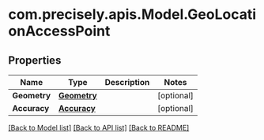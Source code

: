 # com.precisely.apis.Model.GeoLocationAccessPoint
## Properties

Name | Type | Description | Notes
------------ | ------------- | ------------- | -------------
**Geometry** | [**Geometry**](Geometry.md) |  | [optional] 
**Accuracy** | [**Accuracy**](Accuracy.md) |  | [optional] 

[[Back to Model list]](../README.md#documentation-for-models) [[Back to API list]](../README.md#documentation-for-api-endpoints) [[Back to README]](../README.md)

